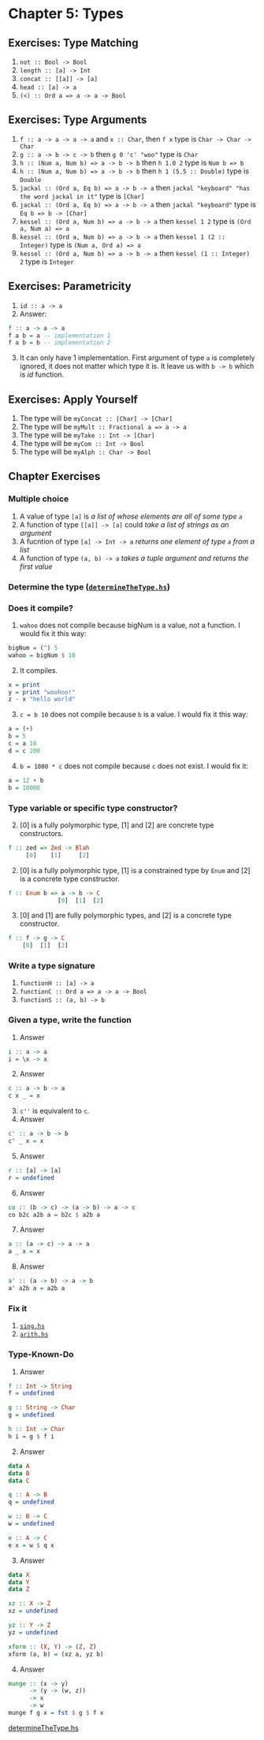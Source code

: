 # Chapter 5: Types

## Exercises: Type Matching

1. `not :: Bool -> Bool`
2. `length :: [a] -> Int`
3. `concat :: [[a]] -> [a]`
4. `head :: [a] -> a`
5. `(<) :: Ord a => a -> a -> Bool`

## Exercises: Type Arguments

1. `f :: a -> a -> a -> a` and `x :: Char`, then `f x` type is `Char -> Char -> Char`
2. `g :: a -> b -> c -> b` then `g 0 'c' "woo"` type is `Char`
3. `h :: (Num a, Num b) => a -> b -> b` then `h 1.0 2` type is `Num b => b`
4. `h :: (Num a, Num b) => a -> b -> b` then `h 1 (5.5 :: Double)` type is `Double`
5. `jackal :: (Ord a, Eq b) => a -> b -> a` then `jackal "keyboard" "has the word jackal in it"` type is `[Char]`
6. `jackal :: (Ord a, Eq b) => a -> b -> a` then `jackal "keyboard"` type is `Eq b => b -> [Char]`
7. `kessel :: (Ord a, Num b) => a -> b -> a` then `kessel 1 2` type is `(Ord a, Num a) => a`
8. `kessel :: (Ord a, Num b) => a -> b -> a` then `kessel 1 (2 :: Integer)` type is `(Num a, Ord a) => a`
9. `kessel :: (Ord a, Num b) => a -> b -> a` then `kessel (1 :: Integer) 2` type is `Integer`

## Exercises: Parametricity

1. `id :: a -> a`
2. Answer:
``` haskell
f :: a -> a -> a
f a b = a -- implementation 1
f a b = b -- implementation 2
```
3. It can only have 1 implementation. First argument of type `a` is completely ignored, it does not matter
   which type it is. It leave us with `b -> b` which is _id_ function.

## Exercises: Apply Yourself

1. The type will be `myConcat :: [Char] -> [Char]`
2. The type will be `myMult :: Fractional a => a -> a`
3. The type will be `myTake :: Int -> [Char]`
4. The type will be `myCom :: Int -> Bool`
5. The type will be `myAlph :: Char -> Bool`

## Chapter Exercises

### Multiple choice

1. A value of type `[a]` is _a list of whose elements are all of some type `a`_
2. A function of type `[[a]] -> [a]` could _take a list of strings as an argument_
3. A fucntion of type `[a] -> Int -> a` _returns one element of type `a` from a list_
4. A function of type `(a, b) -> a` _takes a tuple argument and returns the first value_

### Determine the type ([`determineTheType.hs`](determineTheType.hs))

### Does it compile?

1. `wahoo` does not compile because bigNum is a value, not a function. I would fix it this way:
``` haskell
bigNum = (^) 5
wahoo = bigNum $ 10
```
2. It compiles.
``` haskell
x = print
y = print "woohoo!"
z - x "hello world"
```
3. `c = b 10` does not compile because `b` is a value. I would fix it this way:
``` haskell
a = (+)
b = 5
c = a 10
d = c 200
```
4. `b = 1000 * c` does not compile because `c` does not exist. I would fix it:
``` haskell
a = 12 + b
b = 10000
```

### Type variable or specific type constructor?

2. [0] is a fully polymorphic type, [1] and [2] are concrete type constructors.
``` haskell
f :: zed => Zed -> Blah
     [0]    [1]     [2]
```
2. [0] is a fully polymorphic type, [1] is a constrained type by `Enum` and [2] is a concrete type constructor.
``` haskell
f :: Enum b => a -> b -> C
              [0]  [1]  [2]
```
3. [0] and [1] are fully polymorphic types, and [2] is a concrete type constructor.
``` haskell
f :: f -> g -> C
    [0]  [1]  [2]
```

### Write a type signature

1. `functionH :: [a] -> a`
2. `functionC :: Ord a => a -> a -> Bool`
3. `functionS :: (a, b) -> b`

### Given a type, write the function

1. Answer
``` haskell
i :: a -> a
i = \x -> x
```
2. Answer
``` haskell
c :: a -> b -> a
c x _ = x
```
3. `c''` is equivalent to `c`.
4. Answer
``` haskell
c' :: a -> b -> b
c' _ x = x
```
5. Answer
``` haskell
r :: [a] -> [a]
r = undefined
```
6. Answer
``` haskell
co :: (b -> c) -> (a -> b) -> a -> c
co b2c a2b a = b2c $ a2b a
```
7. Answer
``` haskell
a :: (a -> c) -> a -> a
a _ x = x
```
8. Answer
``` haskell
a' :: (a -> b) -> a -> b
a' a2b a = a2b a
```

### Fix it

1. [`sing.hs`](/sing.hs)
3. [`arith.hs`](/arith.hs)

### Type-Known-Do

1. Answer
``` haskell
f :: Int -> String
f = undefined

g :: String -> Char
g = undefined

h :: Int -> Char
h i = g $ f i
```
2. Answer
``` haskell
data A
data B
data C

q :: A -> B
q = undefined

w :: B -> C
w = undefined

e :: A -> C
e x = w $ q x
```
3. Answer
``` haskell
data X
data Y
data Z

xz :: X -> Z
xz = undefined

yz :: Y -> Z
yz = undefined

xform :: (X, Y) -> (Z, Z)
xform (a, b) = (xz a, yz b)
```
4. Answer

``` haskell
munge :: (x -> y)
      -> (y -> (w, z))
      -> x
      -> w
munge f g x = fst $ g $ f x
```

[determineTheType.hs](/determineTheType.hs)
